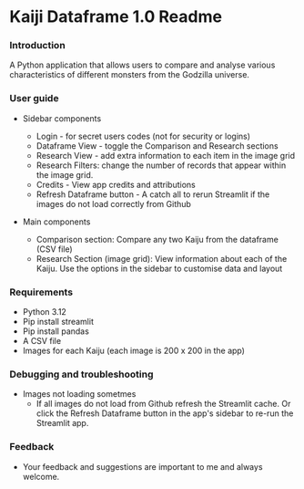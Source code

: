 # Kaiji Dataframe 1.0 Readme

### Introduction
A Python application that allows users to compare and analyse various characteristics of different monsters from the Godzilla universe.

### User guide

- Sidebar components
  - Login - for secret users codes (not for security or logins)
  - Dataframe View - toggle the Comparison and Research sections
  - Research View - add extra information to each item in the image grid
  - Research Filters: change the number of records that appear within the image grid.
  - Credits - View app credits and attributions
  - Refresh Dataframe button - A catch all to rerun Streamlit if the images do not load correctly from Github

- Main components
  - Comparison section: Compare any two Kaiju from the dataframe (CSV file)
  - Research Section (image grid): View information about each of the Kaiju. Use the options in the sidebar to customise data and layout
  
### Requirements
- Python 3.12
- Pip install streamlit
- Pip install pandas
- A CSV file
- Images for each Kaiju (each image is 200 x 200 in the app)

### Debugging and troubleshooting

- Images not loading sometmes
  - If all images do not load from Github refresh the Streamlit cache. Or click the Refresh Dataframe button in the app's sidebar to re-run the Streamlit app.

### Feedback
- Your feedback and suggestions are important to me and always welcome.
